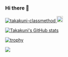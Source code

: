 ### Hi there 👋

<!--
**takakuni-classmethod/takakuni-classmethod** is a ✨ _special_ ✨ repository because its `README.md` (this file) appears on your GitHub profile.

Here are some ideas to get you started:

- 🔭 I’m currently working on ...
- 🌱 I’m currently learning ...
- 👯 I’m looking to collaborate on ...
- 🤔 I’m looking for help with ...
- 💬 Ask me about ...
- 📫 How to reach me: ...
- 😄 Pronouns: ...
- ⚡ Fun fact: ...
-->

<p align="left">
  <a href="https://github.com/takakuni/takakuni-classmethod/">
    <img src="https://komarev.com/ghpvc/?username=takakuni-classmethod" alt="takakuni-classmethod" />
  </a>
  <a href="http://twitter.com/takakuni_">
    <img height="20" src="https://img.shields.io/twitter/follow/takakuni_?label=Twitter&logo=twitter&style=flat" />
  </a>
</p>

[![Takakuni's GitHub stats](https://github-readme-stats.vercel.app/api?username=takakuni-classmethod&theme=swift)](https://github.com/takakuni-classmethod/github-readme-stats)

[![trophy](https://github-profile-trophy.vercel.app/?username=takakuni-classmethod)](https://github.com/takakuni-classmethod/github-profile-trophy)

![](https://github-profile-summary-cards.vercel.app/api/cards/profile-details?username=takakuni-classmethod&theme=vue)


